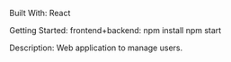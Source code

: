 Built With:
React

Getting Started:
frontend+backend:
npm install
npm start

Description:
Web application to manage users.
